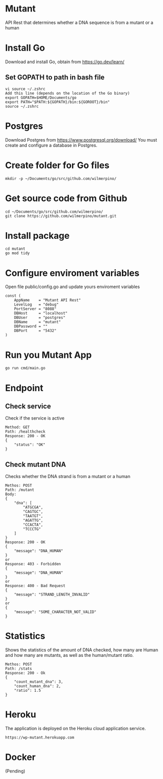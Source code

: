 # Mutant
API Rest that determines whether a DNA sequence is from a mutant or a human

# Install Go
Download and install Go, obtain from https://go.dev/learn/

## Set GOPATH to path in bash file
```
vi source ~/.zshrc
Add this line (depends on the location of the Go binary)
export GOPATH=$HOME/Documents/go
export PATH="$PATH:${GOPATH}/bin:${GOROOT}/bin"
source ~/.zshrc
```
# Postgres
Download Postgres from https://www.postgresql.org/download/
You must create and configure a database in Postgres.

# Create folder for Go files
```
mkdir -p ~/Documents/go/src/github.com/wilmerpino/
```
# Get source code from Github
```
cd ~/Documents/go/src/github.com/wilmerpino/
git clone https://github.com/wilmerpino/mutant.git
```
# Install package
```
cd mutant
go mod tidy
```
# Configure enviroment variables
Open file public/config.go and update yours enviroment variables
```
const (
	AppName    = "Mutant API Rest"
	LevelLog   = "debug"
	PortServer = "8088"
	DBHost     = "localhost"
	DBUser     = "postgres"
	DBName     = "mutant"
	DBPassword = ""
	DBPort     = "5432"
)
```

# Run you Mutant App
```
go run cmd/main.go
```
 
# Endpoint
## Check service
Check if the service is active
```
Method: GET
Path: /healthcheck
Response: 200 - OK
{
    "status": "OK"
}
```

## Check mutant DNA
Checks whether the DNA strand is from a mutant or a human
```
Methos: POST
Path: /mutant
Body: 
{
    "dna": [
        "ATGCGA",
        "CAGTGC",
        "TAATGT",
        "AGATTG",
        "CCACTA",
        "TCCCTG"
    ]
}
Response: 200 - OK
{
    "message": "DNA_HUMAN"
}
or
Response: 403 - Forbidden
{
    "message": "DNA_HUMAN"
}
or
Response: 400 - Bad Request
{
    "message": "STRAND_LENGTH_INVALID"
}
or
{
    "message": "SOME_CHARACTER_NOT_VALID"
}
```
# Statistics
Shows the statistics of the amount of DNA checked, how many are Human and how many are mutants, as well as the human/mutant ratio.
```
Methos: POST
Path: /stats
Response: 200 - Ok
{
    "count_mutant_dna": 3,
    "count_human_dna": 2,
    "ratio": 1.5
}
```



# Heroku
The application is deployed on the Heroku cloud application service.
```
https://wp-mutant.herokuapp.com
```

# Docker
(Pending)
